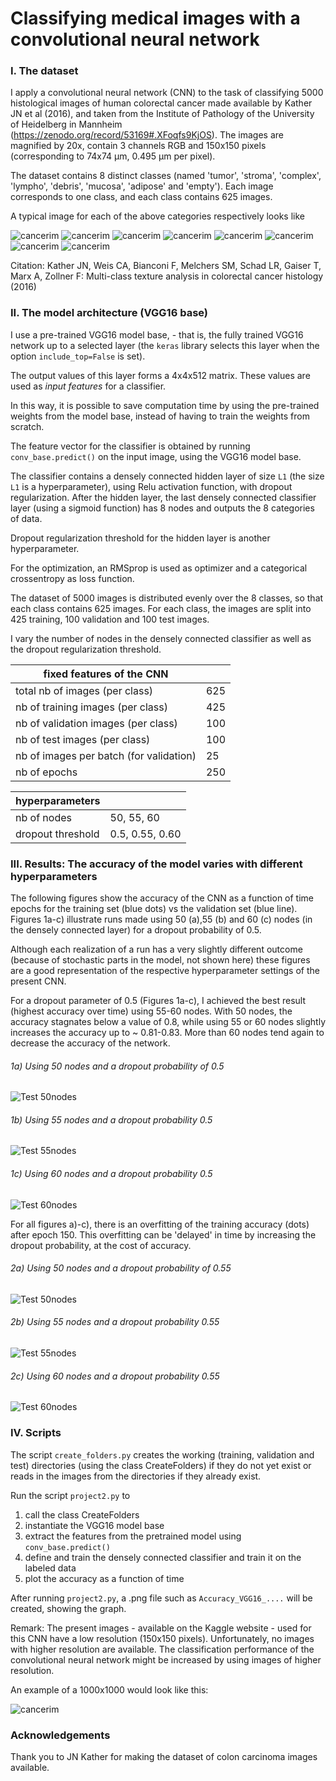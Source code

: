 

# Classifying medical images with a convolutional neural network

### I. The dataset

I apply a convolutional neural network (CNN) to the task of classifying 5000 histological images of human colorectal cancer made available by
Kather JN et al (2016), and taken from the Institute of Pathology of the University of Heidelberg in Mannheim 
(https://zenodo.org/record/53169#.XFoqfs9KjOS). The images are magnified by 20x, contain 3 channels RGB
and 150x150 pixels (corresponding to 74x74 µm, 0.495 µm per pixel). 
  
The dataset contains 8 distinct classes (named 'tumor', 'stroma', 'complex', 'lympho', 'debris',
'mucosa', 'adipose' and 'empty'). Each image corresponds to one class, and each 
class contains 625 images. 

A typical image for each of the above categories respectively looks like 

![cancerim](tumor_pic.png) ![cancerim](stroma_pic.png) ![cancerim](complex_pic.png) ![cancerim](lympho_pic.png) 
![cancerim](debris_pic.png) ![cancerim](mucosa_pic.png) ![cancerim](adipose_pic.png) ![cancerim](empty_pic.png)

Citation: Kather JN, Weis CA, Bianconi F, Melchers SM, Schad LR, Gaiser T, Marx A, Zollner F: Multi-class texture 
analysis in colorectal cancer histology (2016)


### II. The model architecture (VGG16 base)

I use a pre-trained VGG16 model base, - that is, the fully trained VGG16 network up
 to a selected layer (the `keras` library selects this layer when the option `include_top=False` is set).

The output values of this layer forms a 4x4x512 matrix. These values are used as
_input features_ for a classifier.

In this way, it is possible to save 
computation time by using the pre-trained weights from the model base,
instead of having to train the weights from scratch.


The feature vector for the classifier is obtained by running `conv_base.predict()` on the input image,
 using the VGG16 model base.
 
The classifier contains a densely connected hidden layer of size `L1`
(the size `L1` is a hyperparameter), using Relu activation function,
with dropout regularization.
After the hidden layer, the last densely connected classifier layer (using a sigmoid 
function) has 8 nodes and outputs the 8 categories of data.

Dropout regularization threshold for the hidden layer is another hyperparameter.

For the optimization, an RMSprop is used as optimizer and a categorical crossentropy 
as loss function.

The dataset of 5000 images is distributed evenly over the 8 classes, so that each class 
contains 625 images. For each class, the images are split into 425 training, 100 
validation and 100 test images.  

I vary the number of nodes in the densely connected classifier as well as the dropout 
regularization threshold.  


|  fixed features of the CNN |  |
|----- |-----   | 
|  total nb of images (per class)|   625     |
|  nb of training images (per class)|  425      |
|  nb of validation images (per class)|  100    |
|  nb of test images (per class)|  100    |
|  nb of images per batch (for validation) | 25      |
| nb of epochs  |  250     |


|  hyperparameters |  |
|----- |-----   | 
| nb of nodes   | 50, 55, 60 |
| dropout threshold   | 0.5, 0.55, 0.60 |

 

### III. Results: The accuracy of the model varies with different hyperparameters 


The following figures show the accuracy of the CNN as a function of time epochs for the 
training set (blue dots) vs the validation set (blue line).
Figures 1a-c) illustrate runs made using 50 (a),55 (b) and 60 (c) nodes (in the densely 
connected layer) for a dropout probability of 0.5. 

Although each realization of a run has a very slightly different outcome (because of 
stochastic parts in the model, not shown here) these figures are a good representation 
of the respective hyperparameter settings of the present CNN.

For a dropout parameter of 0.5 (Figures 1a-c), I achieved the best result (highest accuracy over time) 
using 55-60 nodes. With 50 nodes, the accuracy stagnates below a value of 0.8, while using 55 or 60 nodes 
slightly increases the accuracy up to ~ 0.81-0.83. More than 60 nodes tend again to decrease
the accuracy of the network.        


###### 1a) Using 50 nodes and a dropout probability of 0.5 

![Test 50nodes](Accuracy_VGG16_nodesL1_50_nodesL2_0_epochs250_dropout0.5.png)

###### 1b) Using 55 nodes and a dropout probability 0.5 
![Test 55nodes](Accuracy_VGG16_nodesL1_55_nodesL2_0_epochs250_dropout0.5.png)

###### 1c) Using 60 nodes and a dropout probability 0.5 
![Test 60nodes](Accuracy_VGG16_nodesL1_60_nodesL2_0_epochs250_dropout0.5.png)

For all figures a)-c), there is an overfitting of the training accuracy (dots) after epoch 150.
This overfitting can be 'delayed' in time by increasing the dropout probability, at the cost of 
accuracy.

###### 2a) Using 50 nodes and a dropout probability of 0.55 

![Test 50nodes](Accuracy_VGG16_nodesL1_50_nodesL2_0_epochs300_dropout0.55.png)

###### 2b) Using 55 nodes and a dropout probability 0.55 
![Test 55nodes](Accuracy_VGG16_nodesL1_55_nodesL2_0_epochs300_dropout0.55.png)

###### 2c) Using 60 nodes and a dropout probability 0.55 
![Test 60nodes](Accuracy_VGG16_nodesL1_60_nodesL2_0_epochs300_dropout0.55_.png)

### IV. Scripts


The script `create_folders.py` creates the working (training, validation and test) directories
(using the class CreateFolders) if they do not yet exist or reads in the images from the 
directories if they already exist. 

Run the script `project2.py` to 
1) call the class CreateFolders 
2) instantiate the VGG16 model base 
3) extract the features from the pretrained model using `conv_base.predict()`
4) define and train the densely connected classifier and train it on the labeled data
5) plot the accuracy as a function of time 


After running `project2.py`, a .png file such as `Accuracy_VGG16_....` will be created, 
showing the graph.

Remark: The present images - available on the Kaggle website - used for this CNN 
have a low resolution (150x150 pixels). Unfortunately, no images with higher resolution are 
available. The classification performance of the convolutional neural network might be increased
by using images of higher resolution.

An example of a 1000x1000 would look like this:   


![cancerim](larger_pic.png) 

### Acknowledgements

Thank you to JN Kather for making the dataset of colon carcinoma images available.